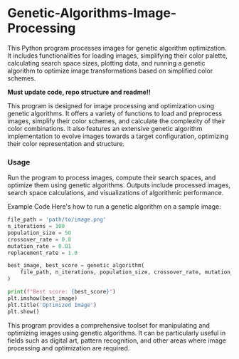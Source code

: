 # Genetic-Algorithms-Image-Processing
This Python program processes images for genetic algorithm optimization. It includes functionalities for loading images, simplifying their color palette, calculating search space sizes, plotting data, and running a genetic algorithm to optimize image transformations based on simplified color schemes.

**Must update code, repo structure and readme!!**

This program is designed for image processing and optimization using genetic algorithms. It offers a variety of functions to load and preprocess images, simplify their color schemes, and calculate the complexity of their color combinations. It also features an extensive genetic algorithm implementation to evolve images towards a target configuration, optimizing their color representation and structure.

### Usage
Run the program to process images, compute their search spaces, and optimize them using genetic algorithms. Outputs include processed images, search space calculations, and visualizations of algorithmic performance.

Example Code
Here's how to run a genetic algorithm on a sample image:
```python
file_path = 'path/to/image.png'
n_iterations = 100
population_size = 50
crossover_rate = 0.8
mutation_rate = 0.01
replacement_rate = 1.0

best_image, best_score = genetic_algorithm(
    file_path, n_iterations, population_size, crossover_rate, mutation_rate, replacement_rate
)

print(f"Best score: {best_score}")
plt.imshow(best_image)
plt.title('Optimized Image')
plt.show()
```

This program provides a comprehensive toolset for manipulating and optimizing images using genetic algorithms. It can be particularly useful in fields such as digital art, pattern recognition, and other areas where image processing and optimization are required.
